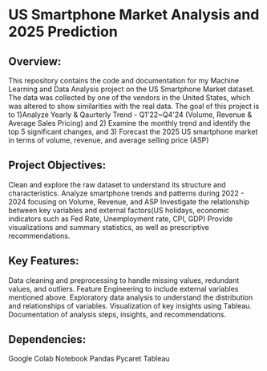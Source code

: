 # US Smartphone Market Analysis and 2025 Prediction
## Overview:
This repository contains the code and documentation for my Machine Learning and Data Analysis project on the US Smartphone Market dataset. The data was collected by one of the vendors in the United States, which was altered to show similarities with the real data. The goal of this project is to 1)Analyze Yearly & Qaurterly Trend - Q1'22~Q4'24 (Volume, Revenue & Average Sales Pricing) and 2) Examine the monthly trend and identify the top 5 significant changes, and 3) Forecast the 2025 US smartphone market in terms of volume, revenue, and average selling price (ASP)

## Project Objectives:
Clean and explore the raw dataset to understand its structure and characteristics.
Analyze smartphone trends and patterns during 2022 - 2024 focusing on Volume, Revenue, and ASP
Investigate the relationship between key variables and external factors(US holidays, economic indicators such as Fed Rate, Unemployment rate, CPI, GDP)
Provide visualizations and summary statistics, as well as prescriptive recommendations.

## Key Features:
Data cleaning and preprocessing to handle missing values, redundant values, and outliers.
Feature Engineering to include external variables mentioned above.
Exploratory data analysis to understand the distribution and relationships of variables.
Visualization of key insights using Tableau.
Documentation of analysis steps, insights, and recommendations.

## Dependencies:
Google Colab Notebook
Pandas
Pycaret
Tableau
